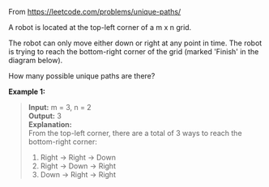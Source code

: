 From https://leetcode.com/problems/unique-paths/

A robot is located at the top-left corner of a m x n grid.
  
The robot can only move either down or right at any point in time. The robot is trying to reach the bottom-right corner of the grid (marked 'Finish' in the diagram below).
  
How many possible unique paths are there?
  
**Example 1:**
  
>**Input:** m = 3, n = 2  
>**Output:** 3  
>**Explanation:**  
>From the top-left corner, there are a total of 3 ways to reach the bottom-right corner:  
>1. Right -> Right -> Down  
>2. Right -> Down -> Right  
>3. Down -> Right -> Right
